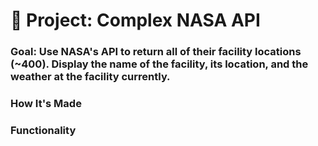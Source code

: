 # 🚀 Project: Complex NASA API

### Goal: Use NASA's API to return all of their facility locations (~400). Display the name of the facility, its location, and the weather at the facility currently.

### How It's Made


### Functionality
